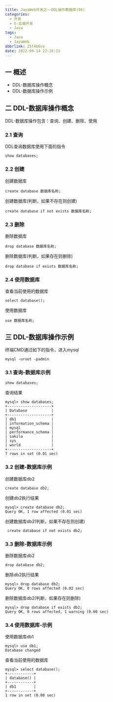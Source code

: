 ```yaml
---
title: JavaWeb开发之——DDL操作数据库(06)
categories:
  - 开发
  - G-后端开发
  - Java
tags:
  - Java
  - JavaWeb
abbrlink: 25f4b6ce
date: 2022-09-14 22:16:33
---
```

## 一 概述

* DDL-数据库操作概念
* DDL-数据库操作示例

<!--more-->

## 二 DDL-数据库操作概念

DDL-数据库操作包含：查询、创建、删除、使用

### 2.1 查询

DDL查询数据库使用下面的指令

```
show databases;
```

### 2.2 创建

创建数据库

```
create database 数据库名称;
```

创建数据库(判断，如果不存在则创建)

```
create database if not exists 数据库名称;
```

### 2.3 删除

删除数据库

```
drop database 数据库名称;
```

删除数据库(判断，如果存在则删除)

```
drop database if exists 数据库名称;
```

### 2.4 使用数据库

查看当前使用的数据库

```
select database();
```

使用数据库

```
use 数据库名称;
```

## 三 DDL-数据库操作示例

终端CMD通过如下的指令，进入mysql

```
mysql -uroot -padmin
```

### 3.1  查询-数据库示例

```
show databases;
```

查询结果

```
mysql> show databases;
+--------------------+
| Database           |
+--------------------+
| db1                |
| information_schema |
| mysql              |
| performance_schema |
| sakila             |
| sys                |
| world              |
+--------------------+
7 rows in set (0.01 sec)
```

### 3.2 创建-数据库示例

创建数据库db2

```
create database db2;
```

创建db2执行结果

```
mysql> create database db2;
Query OK, 1 row affected (0.01 sec)
```

创建数据库db2(判断，如果不存在则创建)

```
 create database if not exists db2;
```

### 3.3 删除-数据库示例

删除数据库db2

```
drop database db2;
```

删除db2执行结果

```
mysql> drop database db2;
Query OK, 0 rows affected (0.02 sec)
```

删除数据库db2(判断，如果存在则删除)

```
mysql> drop database if exists db2;
Query OK, 0 rows affected, 1 warning (0.00 sec)
```

### 3.4 使用数据库-示例

使用数据库db1

```
mysql> use db1;
Database changed
```

查看当前使用的数据库

```
mysql> select database();
+------------+
| database() |
+------------+
| db1        |
+------------+
1 row in set (0.00 sec)
```

